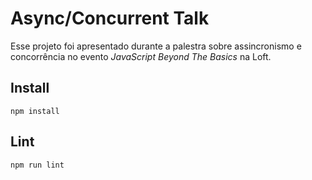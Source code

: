 # Async/Concurrent Talk

Esse projeto foi apresentado durante a palestra sobre assincronismo e concorrência no evento _JavaScript Beyond The Basics_ na Loft.

## Install
```
npm install
```

## Lint
```
npm run lint
```
